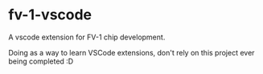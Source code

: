 # fv-1-vscode

A vscode extension for FV-1 chip development.

Doing as a way to learn VSCode extensions, don't rely on this project ever being completed :D
